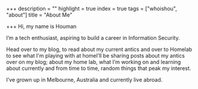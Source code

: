 +++
description = ""
highlight = true
index = true
tags = ["whoishou", "about"]
title = "About Me"

+++
Hi, my name is Houman

I’m a tech enthusiast, aspiring to build a career in Information Security.

Head over to my blog, to read about my current antics and over to Homelab to see what I'm playing with at homeI’ll be sharing posts about my antics over on my blog; about my home lab, what I’m working on and learning about currently and from time to time, random things that peak my interest.

I’ve grown up in Melbourne, Australia and currently live abroad.
